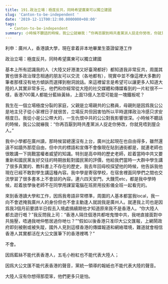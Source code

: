 ```yaml
---
title: 191.政治立場：極度反共，同時希望廣東可以獨立建國
slug: 'Canton-to-be-independent '
date: '2019-12-11T00:12:00.0000000+08:00'
tags:
  - Canton-to-be-independent
summary: 小時候不聽話的時候，我公公就嚇我：“你再百厭到時共產黨派人捉走你勞改，你就見唔到屋企人。”
---
```

利申：廣州人，香港讀大學，現在拿着非本地畢業生簽證留港工作

政治立場：極度反共，同時希望廣東可以獨立建國



基本上所有認識我的人（大陸又好港澳又好臺灣都好）都知道我非常反共，周圍其實也很多政治理念相通的朋友可以交流（各地都有），現實中並不像這裡大多數的筆者那樣沒有地方傾訴而選擇到樹洞說話。來這裡留言是希望可以讓更多人知道大陸的人其實非常多元，他們和你經常從大陸的社交媒體和傳媒看到的一片紅很不一樣，香港700萬人都能分藍絲黃絲，上面13億人怎麼可能是一塊鐵板呢？

我生在一個立場極度分裂的家庭，父親是立場親共的公務員，母親則是因爲我公公是地主兒子從小家裡日子就很苦，立場反共但因害怕所以平時選擇政治冷感只求安穩度日。我從小是公公帶大的，一生仇恨中共的公公對我影響很深。小時候不聽話的時候，我公公就嚇我：“你再百厭到時共產黨派人捉走你勞改，你就見唔到屋企人。”

我中小學都在廣州讀，那時候習總還沒有上台，廣州比起現在也自由得多，雖然還遠不如牆外那麼自由，但中共的標語和宣傳不會像現在貼到通街都是，就連老師也很敢講一下挑戰當權者威望的知識。特別是高中時的歷史老師，趁着當時中共又要重新和國民黨友好交往的時期放鬆對國民黨的評價，他給我們當時一大群中學生講了很多真實的、教科書上不存在的歷史，我去年回母校探望他的時候，他告訴我他現在已經不敢對學生講這種內容。我中學是寄宿學校，在宿舍裡面同學們之間也交流學習了很多書本上不會談的內容。連六四天安門，大饑荒etc，都是我中學時候，趁着放學後老師不在同學用課室電腦在班房用投影儀全班一起看完的。

來到香港讀大學和工作，因爲我粵語非常標準，周圍的人基本都當我local，我一向不會遮掩我廣州人的身份但也不會主動逢人就說我是廣州人。就連我上司也是因爲我3個月前要請半日假去入境處搞續期他才知道原來我不是香港人。“你大陸人都去遊行嘅？”我反問我上司：“香港人隔住個港共都咁鬼憎中共，我哋直接面對中共施壓，唔通我哋仲憨居過你哋乜？”“假如以後香港只准印大公文匯報，上網鬧政府即刻被刪或被失蹤，國外人見到這樣香港的傳媒報道和網絡環境，難道就會相信香港人其實都活在大公文匯筆下的香港裡嗎？”



不會。

因爲藍絲不能代表香港人，五毛小粉紅也不能代表大陸人；

因爲大公文匯不能代表香港的聲音，黨統一領導的報紙也不能代表大陸的聲音。

大陸人沒有你想得那麼笨，他們更多只是怕。
